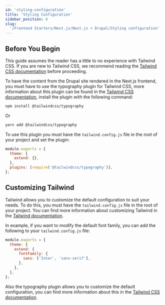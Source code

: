 ```yaml
---
id: 'styling-configuration'
title: 'Styling Configuration'
sidebar_position: 6
slug:
  '/Frontend Starters/Next.js/Next.js + Drupal/Styling configuration'
---
```


## Before You Begin

This guide assumes the reader has a little to no experience with Tailwind CSS. If you are new to Tailwind CSS, we recommend reading the [Tailwind CSS documentation](https://tailwindcss.com/docs) before proceeding.

To have the content from the Drupal site rendered in the Next.js frontend, you must have to use the typography plugin for Tailwind CSS, more information about this plugin can be found in the [Tailwind CSS documentation](https://tailwindcss.com/docs/typography-plugin), install the plugin with the following command:

```bash
npm install @tailwindcss/typography
```

Or

```bash
yarn add @tailwindcss/typography
```

To use this plugin you must have the `tailwind.config.js` file in the root of your project and set the plugin:

```js
module.exports = {
  theme: {
    extend: {},
  },
  plugins: [require('@tailwindcss/typography')],
};
```

## Customizing Tailwind

Tailwind allows you to customize the default configuration to suit your needs. To do this, you must have the `tailwind.config.js` file in the root of your project. You can find more information about customizing Tailwind in the [Tailwind documentation](https://tailwindcss.com/docs/configuration).

In example, if you want to modify the default font family, you can add the following to your `tailwind.config.js` file:

```js
module.exports = {
  theme: {
    extend: {
      fontFamily: {
        sans: ['Inter', 'sans-serif'],
      },
    },
  },
};
```

Also the typography plugin allows you to customize the default configuration, you can find more information about this in the [Tailwind CSS documentation](https://tailwindcss.com/docs/typography-plugin#customizing-the-css).
